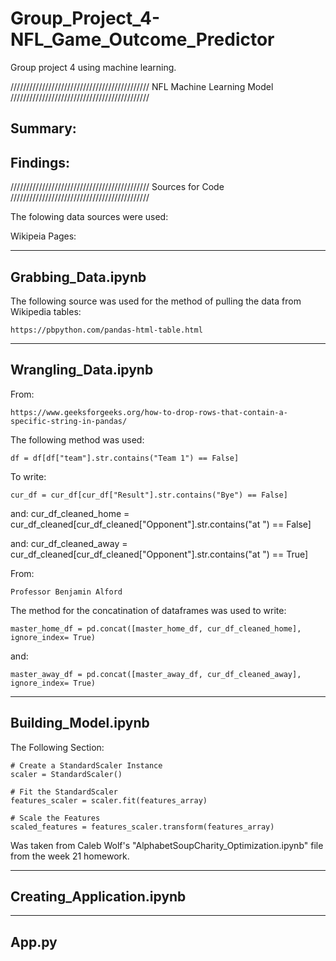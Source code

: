 # Group_Project_4-NFL_Game_Outcome_Predictor
Group project 4 using machine learning.

////////////////////////////////////////////
NFL Machine Learning Model
////////////////////////////////////////////

Summary:
--------------------------------------------------

Findings:
--------------------------------------------------


////////////////////////////////////////////
Sources for Code
////////////////////////////////////////////

The folowing data sources were used:

Wikipeia Pages:



--------------------------------------------------
Grabbing_Data.ipynb
--------------------------------------------------

The following source was used for the method of pulling the data
from Wikipedia tables:

    https://pbpython.com/pandas-html-table.html


--------------------------------------------------
Wrangling_Data.ipynb
--------------------------------------------------

From:
    
    https://www.geeksforgeeks.org/how-to-drop-rows-that-contain-a-specific-string-in-pandas/

The following method was used:

    df = df[df["team"].str.contains("Team 1") == False]

To write:

    cur_df = cur_df[cur_df["Result"].str.contains("Bye") == False]

and:
    cur_df_cleaned_home = cur_df_cleaned[cur_df_cleaned["Opponent"].str.contains("at ") == False]

and:
    cur_df_cleaned_away = cur_df_cleaned[cur_df_cleaned["Opponent"].str.contains("at ") == True]



From:

    Professor Benjamin Alford

The method for the concatination of dataframes was used to write:

    master_home_df = pd.concat([master_home_df, cur_df_cleaned_home], ignore_index= True)

and:

    master_away_df = pd.concat([master_away_df, cur_df_cleaned_away], ignore_index= True)



--------------------------------------------------
Building_Model.ipynb
--------------------------------------------------

The Following Section:

    # Create a StandardScaler Instance
    scaler = StandardScaler()

    # Fit the StandardScaler
    features_scaler = scaler.fit(features_array)

    # Scale the Features
    scaled_features = features_scaler.transform(features_array)

Was taken from Caleb Wolf's "AlphabetSoupCharity_Optimization.ipynb" file from the week 21 homework.


--------------------------------------------------
Creating_Application.ipynb
-------------------------------------------------



--------------------------------------------------
App.py
-------------------------------------------------




